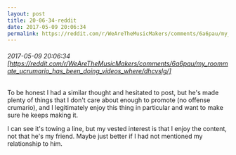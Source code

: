 ```yaml
---
layout: post
title: 20-06-34-reddit
date: 2017-05-09 20:06:34
permalink: https://reddit.com/r/WeAreTheMusicMakers/comments/6a6pau/my_roommate_ucrumario_has_been_doing_videos_where/dhcvslg/
---
```


###### 2017-05-09 20:06:34 [https://reddit.com/r/WeAreTheMusicMakers/comments/6a6pau/my_roommate_ucrumario_has_been_doing_videos_where/dhcvslg/]
To be honest I had a similar thought and hesitated to post, but he's made plenty of things that I don't care about enough to promote (no offense crumario), and I legitimately enjoy this thing in particular and want to make sure he keeps making it.

I can see it's towing a line, but my vested interest is that I enjoy the content, not that he's my friend. Maybe just better if I had not mentioned my relationship to him.
